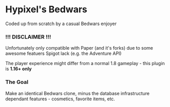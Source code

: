 # Hypixel's Bedwars

Coded up from scratch by a casual Bedwars enjoyer

### !!! DISCLAIMER !!! 

Unfortunately only compatible with Paper (and it's forks) due to some awesome featuers Spigot lack (e.g. the Adventure API)

The player experience might differ from a normal 1.8 gameplay - this plugin is <b>1.16+ only</b>

### The Goal

Make an identical Bedwars clone, minus the database infrastructure dependant features - cosmetics, favorite items, etc.

